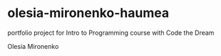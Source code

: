 # olesia-mironenko-haumea
portfolio project for Intro to Programming course with Code the Dream

Olesia Mironenko